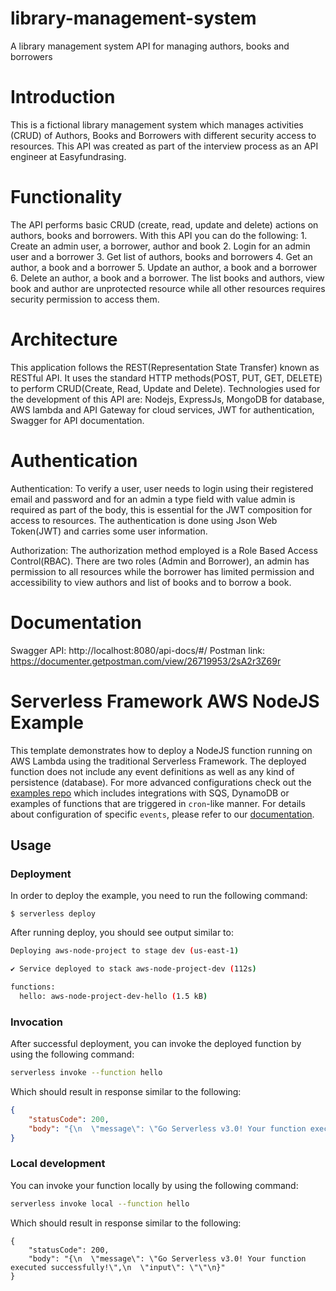 # library-management-system
A library management system API for managing authors, books and borrowers

# Introduction
This is a fictional library management system which manages activities (CRUD) of Authors, Books and Borrowers with different security access to resources. This API was created as part of the interview process as an API engineer at Easyfundrasing.

# Functionality
The API performs basic CRUD (create, read, update and delete) actions on authors, books and borrowers. With this API you can do the following:
    1. Create an admin user, a borrower, author and book
    2. Login for an admin user and a borrower
    3. Get list of authors, books and borrowers
    4. Get an author, a book and a borrower
    5. Update an author, a book and a borrower
    6. Delete an author, a book and a borrower.
The list books and authors, view book and author are unprotected resource while all other resources requires security permission to access them.

# Architecture
This application follows the  REST(Representation State Transfer) known as RESTful API. It uses the standard HTTP methods(POST, PUT, GET, DELETE) to perform CRUD(Create, Read, Update and Delete). Technologies used for the development of this API are: Nodejs, ExpressJs, MongoDB for database, AWS lambda and API Gateway for cloud services, JWT for authentication, Swagger for API documentation.

# Authentication
Authentication: To verify a user, user needs to login using their registered email and password and for an admin a type field with value admin is required as part of the body, this is essential for the JWT composition for access to resources. The authentication is done using Json Web Token(JWT) and carries some user information.

Authorization: The authorization method employed is a Role Based Access Control(RBAC). There are two roles (Admin and Borrower), an admin has permission to all resources while the borrower has limited permission and accessibility to view authors and list of books and to borrow a book.

# Documentation
Swagger API: http://localhost:8080/api-docs/#/
Postman link: https://documenter.getpostman.com/view/26719953/2sA2r3Z69r

<!--
title: 'AWS NodeJS Example'
description: 'This template demonstrates how to deploy a NodeJS function running on AWS Lambda using the traditional Serverless Framework.'
layout: Doc
framework: v3
platform: AWS
language: nodeJS
priority: 1
authorLink: 'https://github.com/serverless'
authorName: 'Serverless, inc.'
authorAvatar: 'https://avatars1.githubusercontent.com/u/13742415?s=200&v=4'
-->


# Serverless Framework AWS NodeJS Example

This template demonstrates how to deploy a NodeJS function running on AWS Lambda using the traditional Serverless Framework. The deployed function does not include any event definitions as well as any kind of persistence (database). For more advanced configurations check out the [examples repo](https://github.com/serverless/examples/) which includes integrations with SQS, DynamoDB or examples of functions that are triggered in `cron`-like manner. For details about configuration of specific `events`, please refer to our [documentation](https://www.serverless.com/framework/docs/providers/aws/events/).

## Usage

### Deployment

In order to deploy the example, you need to run the following command:

```
$ serverless deploy
```

After running deploy, you should see output similar to:

```bash
Deploying aws-node-project to stage dev (us-east-1)

✔ Service deployed to stack aws-node-project-dev (112s)

functions:
  hello: aws-node-project-dev-hello (1.5 kB)
```

### Invocation

After successful deployment, you can invoke the deployed function by using the following command:

```bash
serverless invoke --function hello
```

Which should result in response similar to the following:

```json
{
    "statusCode": 200,
    "body": "{\n  \"message\": \"Go Serverless v3.0! Your function executed successfully!\",\n  \"input\": {}\n}"
}
```

### Local development

You can invoke your function locally by using the following command:

```bash
serverless invoke local --function hello
```

Which should result in response similar to the following:

```
{
    "statusCode": 200,
    "body": "{\n  \"message\": \"Go Serverless v3.0! Your function executed successfully!\",\n  \"input\": \"\"\n}"
}
```


